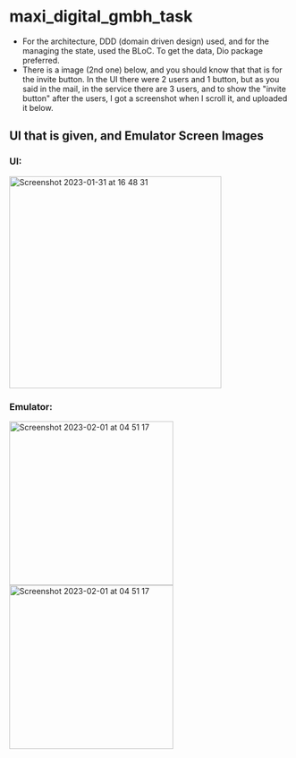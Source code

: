 # maxi_digital_gmbh_task

* For the architecture, DDD (domain driven design) used, and for the managing the state, used the BLoC. To get the data, Dio package preferred.
* There is a image (2nd one) below, and you should know that that is for the invite button. In the UI there were 2 users and 1 button, but as you said in the mail, in the service there are 3 users, and to show the "invite button" after the users, I got a screenshot when I scroll it, and uploaded it below.

## UI that is given, and Emulator Screen Images
### UI:

<img width="379" alt="Screenshot 2023-01-31 at 16 48 31" src="https://user-images.githubusercontent.com/67283777/215925415-20e0ae87-dc45-4f25-9405-5bfa9475a2f3.png">

### Emulator:

<img width="293" alt="Screenshot 2023-02-01 at 04 51 17" src="https://user-images.githubusercontent.com/67283777/215925639-2fa9594f-f11e-4223-9a6f-6b653e9c523f.png"> <img width="293" alt="Screenshot 2023-02-01 at 04 51 17" src="https://user-images.githubusercontent.com/67283777/215926398-7261bb02-2f8e-4d63-ac30-2dd85556b75b.png">

